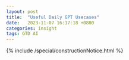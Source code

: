 ```yaml
---
layout: post
title:  "Useful Daily GPT Usecases"
date:   2023-11-07 16:17:18 +0800
categories: insight
tags: GTD AI
---
```


{% include /special/constructionNotice.html %}
